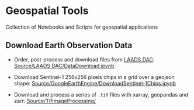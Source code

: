 # Geospatial Tools
Collection of Notebooks and Scripts for geospatial applications

## Download Earth Observation Data
- Order, post-process and download files from [LAADS DAC](https://ladsweb.modaps.eosdis.nasa.gov/): [Source/LAADS DAC/DataDownload.ipynb](https://github.com/GieziJo/GeospatialTools/blob/main/Source/LAADS%20DAC/DataDownload.ipynb)

- Download Sentinel-1 256x256 pixels chips in a grid over a geojson shape: [Source/GoogleEarthEngine/DownloadSentinel-1Chips.ipynb](https://github.com/GieziJo/GeospatialTools/blob/main/Source/GoogleEarthEngine//DownloadSentinel-1Chips.ipynb)

- Download and process a series of `.tif` files with xarray, geopandas and zarr: [Source/TifImageProcessing/](./Source/TifImageProcessing)